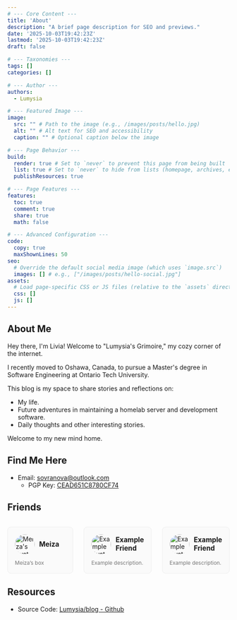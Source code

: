 ```yaml
---
# --- Core Content ---
title: 'About'
description: "A brief page description for SEO and previews."
date: '2025-10-03T19:42:23Z'
lastmod: '2025-10-03T19:42:23Z'
draft: false

# --- Taxonomies ---
tags: []
categories: []

# --- Author ---
authors:
  - Lumysia

# --- Featured Image ---
image:
  src: "" # Path to the image (e.g., /images/posts/hello.jpg)
  alt: "" # Alt text for SEO and accessibility
  caption: "" # Optional caption below the image

# --- Page Behavior ---
build:
  render: true # Set to `never` to prevent this page from being built
  list: true # Set to `never` to hide from lists (homepage, archives, etc.)
  publishResources: true

# --- Page Features ---
features:
  toc: true
  comment: true
  share: true
  math: false

# --- Advanced Configuration ---
code:
  copy: true
  maxShownLines: 50
seo:
  # Override the default social media image (which uses `image.src`)
  images: [] # e.g., ["/images/posts/hello-social.jpg"]
assets:
  # Load page-specific CSS or JS files (relative to the `assets` directory)
  css: []
  js: []
---
```


## About Me

Hey there, I'm Livia! Welcome to "Lumysia's Grimoire," my cozy corner of the internet.

I recently moved to Oshawa, Canada, to pursue a Master's degree in Software Engineering at Ontario Tech University.

This blog is my space to share stories and reflections on:

- My life.
- Future adventures in maintaining a homelab server and development software.
- Daily thoughts and other interesting stories.

Welcome to my new mind home.

## Find Me Here

- Email: <sovranova@outlook.com>
  - PGP Key: [CEAD651C8780CF74](/gpg-lumysia-pubkey.asc)

## Friends

<style>
  .friends-grid {
    display: grid;
    grid-template-columns: 1fr 1fr 1fr;
    gap: 1.5rem;
    list-style-type: none;
    padding: 0;
    margin-top: 2rem;
  }

  .friend-card {
    border: 1px solid var(--border-color, #eee);
    background: var(--card-background, #fafafa);
    border-radius: 8px;
    padding: 1rem;
    transition: transform 0.2s, box-shadow 0.2s;
    text-align: left;
  }
  .friend-card:hover {
    transform: translateY(-5px);
    box-shadow: 0 4px 12px rgba(0,0,0,0.1);
  }

  .card-header {
    display: flex;
    align-items: center;
    margin-bottom: 0.75rem;
  }

  .card-avatar {
    width: 45px;
    height: 45px;
    border-radius: 50%;
    object-fit: cover;
    margin-right: 10px;
  }

  .card-name {
    font-weight: bold;
    font-size: 1.1em;
    color: var(--body-color);
  }

  .card-description {
    font-size: 0.85em;
    color: var(--secondary-color, #777);
    margin: 0;
  }

  .friend-card a {
    text-decoration: none;
    color: inherit;
  }

  body[theme="dark"] .friend-card {
    border: 1px solid #333;
    background: #252627;
  }
  body[theme="dark"] .friend-card:hover {
    box-shadow: 0 4px 12px rgba(0,0,0,0.3);
  }

  @media (max-width: 768px) {
    .friends-grid {
      grid-template-columns: 1fr 1fr;
    }
  }
  @media (max-width: 480px) {
    .friends-grid {
      grid-template-columns: 1fr;
    }
  }
</style>

<div class="friends-grid">

  <div class="friend-card">
    <a href="https://meiza.cc/" target="_blank" rel="noopener noreferrer">
      <div class="card-header">
        <img src="https://meiza.cc/wp-content/uploads/2024/11/%E9%80%8F%E6%98%8E%E5%BA%95812264566f14da8ea7f525b8cb97fc1e-01.png" alt="Meiza's Avatar" class="card-avatar">
        <span class="card-name">Meiza</span>
      </div>
      <p class="card-description">
        Meiza’s box
      </p>
    </a>
  </div>

  <div class="friend-card">
    <a href="https://example.com" target="_blank" rel="noopener noreferrer">
      <div class="card-header">
        <img src="https://i.pravatar.cc/300" alt="Example Avatar" class="card-avatar">
        <span class="card-name">Example Friend</span>
      </div>
      <p class="card-description">
        Example description.
      </p>
    </a>
  </div>
  
  <div class="friend-card">
    <a href="https://example.com" target="_blank" rel="noopener noreferrer">
      <div class="card-header">
        <img src="https://i.pravatar.cc/300" alt="Example Avatar" class="card-avatar">
        <span class="card-name">Example Friend</span>
      </div>
      <p class="card-description">
        Example description.
      </p>
    </a>
  </div>

</div>

## Resources

- Source Code: [Lumysia/blog - Github](https://github.com/Lumysia/blog)
